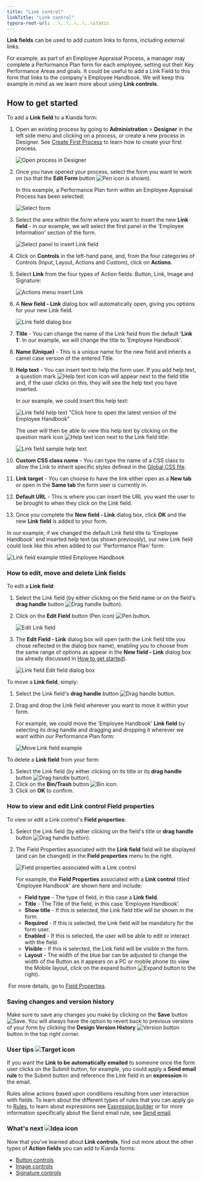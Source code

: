 ```yaml
---
title: "Link control"
linkTitle: "Link control"
typora-root-url: ..\..\..\..\..\static
---
```


**Link fields** can be used to add custom links to forms, including external links. 

For example, as part of an Employee Appraisal Process, a manager may complete a Performance Plan form for each employee, setting out their Key Performance Areas and goals. It could be useful to add a Link Field to this form that links to the company's Employee Handbook. We will keep this example in mind as we learn more about using **Link controls**.



## How to get started ##

To add a **Link field** to a Kianda form:

1. Open an existing process by going to **Administration** > **Designer** in the left side menu and clicking on a process, or create a new process in Designer. See [Create First Process](/getting-started/create-first-process/) to learn how to create your first process.

   ![Open process in Designer](/images/designer-open-process.jpg)

2. Once you have opened your process, select the form you want to work on (so that the **Edit Form** button ![Pen icon](/images/penicon.png) is shown). 

   In this example, a Performance Plan form within an Employee Appraisal Process has been selected:

   ![Select form](/images/link-form-selected.jpg)

3. Select the area within the form where you want to insert the new **Link field** - in our example, we will select the first panel in the 'Employee Information' section of the form. 

   ![Select panel to insert Link field](/images/link-select-area.jpg)

4. Click on **Controls** in the left-hand pane, and, from the four categories of Controls (Input, Layout, Actions and Custom), click on **Actions**.

5. Select **Link** from the four types of Action fields: Button, Link, Image and Signature:

   ![Actions menu insert Link](/images/link-insert.jpg)

6. A **New field - Link** dialog box will automatically open, giving you options for your new Link field.

   ![Link field dialog box](/images/link-dialog2.jpg)

7. **Title** - You can change the name of the Link field from the default '**Link 1**'. In our example, we will change the title to 'Employee Handbook'.

8. **Name (Unique)** - This is a unique name for the new field and inherits a camel case version of the entered Title.

9. **Help text** - You can insert text to help the form user. If you add help text, a question mark ![Help text icon](/images/help-icon.jpg) icon will appear next to the field title and, if the user clicks on this, they will see the help text you have inserted.

   In our example, we could insert this help text:

   ![Link field help text "Click here to open the latest version of the Employee Handbook"](/images/link-help-text.jpg)

   The user will then be able to view this help text by clicking on the question mark icon ![Help text icon](/images/help-icon.jpg) next to the Link field title:

   ![Link field sample help text](/images/link-help-text-example.jpg)

10. **Custom CSS class name** - You can type the name of a CSS class to allow the Link to inherit specific styles defined in the [Global CSS file](/low-code/global-css/).

11. **Link target** - You can choose to have the link either open as a **New tab** or open in the **Same tab** the form user is currently in.

12. **Default URL** - This is where you can insert the URL you want the user to be brought to when they click on the Link field.

13. Once you complete the **New field - Link** dialog box, click **OK** and the new **Link field** is added to your form. 

   In our example, if we changed the default Link field title to 'Employee Handbook'  and inserted help text (as shown previously), our new Link field could look like this when added to our 'Performance Plan' form:

   ![Link field example titled Employee Handbook](/images/link-example.jpg)



### How to edit, move and delete Link fields ###

To edit a **Link field**:

1. Select the Link field (by either clicking on the field name or on the field's **drag handle** button ![Drag handle button](/images/draghandlewhite-frame.png)).

2. Click on the **Edit Field** button (Pen icon) ![Pen button](/images/penicon.png).

   ![Edit Link field](/images/link-edit.jpg)

3. The **Edit Field - Link** dialog box will open (with the Link field title you chose reflected in the dialog box name), enabling you to choose from the same range of options as appear in the **New field - Link** dialog box (as already discussed in [How to get started](/platform/controls/actions/link#how-to-get-started)).

   ![Link field Edit field dialog box](/images/link-edit-dialog2.jpg)

   

To move a **Link field**, simply:

1. Select the Link field's **drag handle** button ![Drag handle button](/images/draghandlewhite-frame.png).

2. Drag and drop the Link field wherever you want to move it within your form.

   For example, we could move the 'Employee Handbook' **Link field** by selecting its drag handle and dragging and dropping it wherever we want within our Performance Plan form:

   ![Move Link field example](/images/link-move.jpg)

   

To delete a **Link field** from your form:

1. Select the Link field (by either clicking on its title or its **drag handle** button ![Drag handle button](/images/draghandlewhite-frame.png)).
2. Click on the **Bin/Trash** button ![Bin icon](/images/binicon.png).
3. Click on **OK** to confirm.



### How to view and edit Link control Field properties ###

To view or edit a Link control's **Field properties**:

1. Select the Link field (by either clicking on the field's title or **drag handle** button ![Drag handle button](/images/draghandlewhite-frame.png)).

2. The Field Properties associated with the **Link field** field will be displayed (and can be changed) in the **Field properties** menu to the right.

   ![Field properties associated with a Link control](/images/link-field-properties.jpg)

   For example, the **Field Properties** associated with a **Link control** titled 'Employee Handbook' are shown here and include:

   - **Field type** - The type of field, in this case a **Link field**.
   - **Title** - The Title of the field, in this case 'Employee Handbook'.
   - **Show title** - If this is selected, the Link field title will be shown in the form.
   - **Required** - If this is selected, the Link field will be mandatory for the form user.
   - **Enabled** - If this is selected, the user will be able to edit or interact with the field.
   - **Visible** - If this is selected, the Link field will be visible in the form.
   - **Layout** - The width of the blue bar can be adjusted to change the width of the Button as it appears on a PC or mobile phone (to view the Mobile layout, click on the expand button ![Expand button](/images/expand-icon.jpg) to the right).

​		For more details, go to [Field Properties](/platform/controls/properties#field-properties).



### Saving changes and version history ###

Make sure to save any changes you make by clicking on the **Save** button ![Save](/images/saveprocess.png). You will always have the option to revert back to previous versions of your form by clicking the **Design Version History** ![Version button](/images/version8.png) button in the top right corner.



### User tips ![Target icon](/images/05.png) ###
If you want the **Link to be automatically emailed** to someone once the form user clicks on the Submit button, for example, you could apply a **Send email rule** to the Submit button and reference the Link field in an **expression** in the email.

Rules allow actions based upon conditions resulting from user interaction with fields. To learn about the different types of rules that you can apply go to [Rules](/platform/rules/), to learn about expressions see [Expression builder](/platform/rules/general/expression-builder/) or for more information specifically about the Send email rule, see [Send email](/platform/rules/communications/send-email/).



### What's next  ![Idea icon](/images/18.png) ###

Now that you've learned about **Link controls**, find out more about the other types of **Action fields** you can add to Kianda forms:

- [Button controls](/platform/controls/actions/button/)
- [Image controls](/platform/controls/actions/image/)
- [Signature controls](/platform/controls/actions/signature/)
